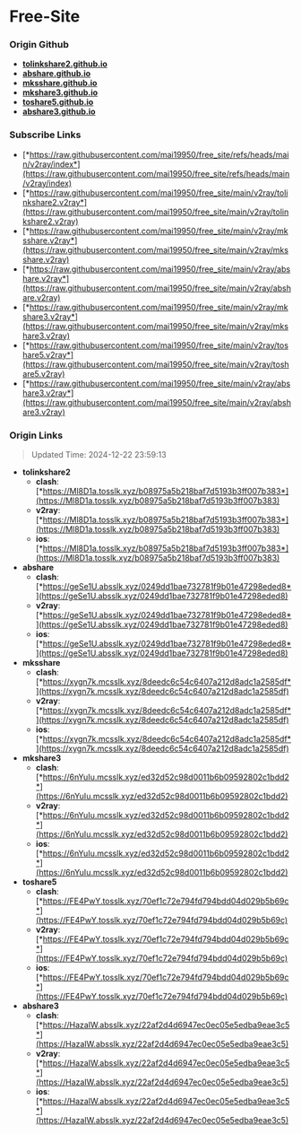 # Free-Site

### Origin Github

- [**tolinkshare2.github.io**](https://github.com/tolinkshare2/tolinkshare2.github.io)
- [**abshare.github.io**](https://github.com/abshare/abshare.github.io)
- [**mksshare.github.io**](https://github.com/mksshare/mksshare.github.io)
- [**mkshare3.github.io**](https://github.com/mkshare3/mkshare3.github.io)
- [**toshare5.github.io**](https://github.com/toshare5/toshare5.github.io)
- [**abshare3.github.io**](https://github.com/abshare3/abshare3.github.io)

### Subscribe Links

- [*https://raw.githubusercontent.com/mai19950/free_site/refs/heads/main/v2ray/index*](https://raw.githubusercontent.com/mai19950/free_site/refs/heads/main/v2ray/index)
- [*https://raw.githubusercontent.com/mai19950/free_site/main/v2ray/tolinkshare2.v2ray*](https://raw.githubusercontent.com/mai19950/free_site/main/v2ray/tolinkshare2.v2ray)
- [*https://raw.githubusercontent.com/mai19950/free_site/main/v2ray/mksshare.v2ray*](https://raw.githubusercontent.com/mai19950/free_site/main/v2ray/mksshare.v2ray)
- [*https://raw.githubusercontent.com/mai19950/free_site/main/v2ray/abshare.v2ray*](https://raw.githubusercontent.com/mai19950/free_site/main/v2ray/abshare.v2ray)
- [*https://raw.githubusercontent.com/mai19950/free_site/main/v2ray/mkshare3.v2ray*](https://raw.githubusercontent.com/mai19950/free_site/main/v2ray/mkshare3.v2ray)
- [*https://raw.githubusercontent.com/mai19950/free_site/main/v2ray/toshare5.v2ray*](https://raw.githubusercontent.com/mai19950/free_site/main/v2ray/toshare5.v2ray)
- [*https://raw.githubusercontent.com/mai19950/free_site/main/v2ray/abshare3.v2ray*](https://raw.githubusercontent.com/mai19950/free_site/main/v2ray/abshare3.v2ray)

### Origin Links

> Updated Time: 2024-12-22 23:59:13

- **tolinkshare2**
  - **clash**: [*https://Ml8D1a.tosslk.xyz/b08975a5b218baf7d5193b3ff007b383*](https://Ml8D1a.tosslk.xyz/b08975a5b218baf7d5193b3ff007b383)
  - **v2ray**: [*https://Ml8D1a.tosslk.xyz/b08975a5b218baf7d5193b3ff007b383*](https://Ml8D1a.tosslk.xyz/b08975a5b218baf7d5193b3ff007b383)
  - **ios**: [*https://Ml8D1a.tosslk.xyz/b08975a5b218baf7d5193b3ff007b383*](https://Ml8D1a.tosslk.xyz/b08975a5b218baf7d5193b3ff007b383)
- **abshare**
  - **clash**: [*https://geSe1U.absslk.xyz/0249dd1bae732781f9b01e47298eded8*](https://geSe1U.absslk.xyz/0249dd1bae732781f9b01e47298eded8)
  - **v2ray**: [*https://geSe1U.absslk.xyz/0249dd1bae732781f9b01e47298eded8*](https://geSe1U.absslk.xyz/0249dd1bae732781f9b01e47298eded8)
  - **ios**: [*https://geSe1U.absslk.xyz/0249dd1bae732781f9b01e47298eded8*](https://geSe1U.absslk.xyz/0249dd1bae732781f9b01e47298eded8)
- **mksshare**
  - **clash**: [*https://xygn7k.mcsslk.xyz/8deedc6c54c6407a212d8adc1a2585df*](https://xygn7k.mcsslk.xyz/8deedc6c54c6407a212d8adc1a2585df)
  - **v2ray**: [*https://xygn7k.mcsslk.xyz/8deedc6c54c6407a212d8adc1a2585df*](https://xygn7k.mcsslk.xyz/8deedc6c54c6407a212d8adc1a2585df)
  - **ios**: [*https://xygn7k.mcsslk.xyz/8deedc6c54c6407a212d8adc1a2585df*](https://xygn7k.mcsslk.xyz/8deedc6c54c6407a212d8adc1a2585df)
- **mkshare3**
  - **clash**: [*https://6nYuIu.mcsslk.xyz/ed32d52c98d0011b6b09592802c1bdd2*](https://6nYuIu.mcsslk.xyz/ed32d52c98d0011b6b09592802c1bdd2)
  - **v2ray**: [*https://6nYuIu.mcsslk.xyz/ed32d52c98d0011b6b09592802c1bdd2*](https://6nYuIu.mcsslk.xyz/ed32d52c98d0011b6b09592802c1bdd2)
  - **ios**: [*https://6nYuIu.mcsslk.xyz/ed32d52c98d0011b6b09592802c1bdd2*](https://6nYuIu.mcsslk.xyz/ed32d52c98d0011b6b09592802c1bdd2)
- **toshare5**
  - **clash**: [*https://FE4PwY.tosslk.xyz/70ef1c72e794fd794bdd04d029b5b69c*](https://FE4PwY.tosslk.xyz/70ef1c72e794fd794bdd04d029b5b69c)
  - **v2ray**: [*https://FE4PwY.tosslk.xyz/70ef1c72e794fd794bdd04d029b5b69c*](https://FE4PwY.tosslk.xyz/70ef1c72e794fd794bdd04d029b5b69c)
  - **ios**: [*https://FE4PwY.tosslk.xyz/70ef1c72e794fd794bdd04d029b5b69c*](https://FE4PwY.tosslk.xyz/70ef1c72e794fd794bdd04d029b5b69c)
- **abshare3**
  - **clash**: [*https://HazaIW.absslk.xyz/22af2d4d6947ec0ec05e5edba9eae3c5*](https://HazaIW.absslk.xyz/22af2d4d6947ec0ec05e5edba9eae3c5)
  - **v2ray**: [*https://HazaIW.absslk.xyz/22af2d4d6947ec0ec05e5edba9eae3c5*](https://HazaIW.absslk.xyz/22af2d4d6947ec0ec05e5edba9eae3c5)
  - **ios**: [*https://HazaIW.absslk.xyz/22af2d4d6947ec0ec05e5edba9eae3c5*](https://HazaIW.absslk.xyz/22af2d4d6947ec0ec05e5edba9eae3c5)
